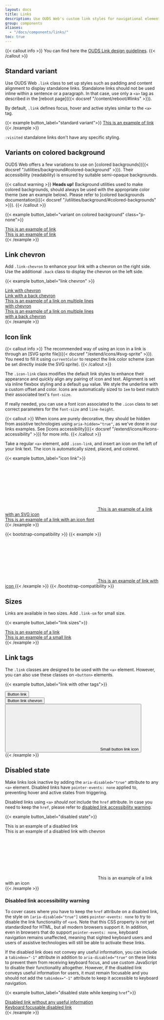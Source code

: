 ```yaml
---
layout: docs
title: Links
description: Use OUDS Web's custom link styles for navigational elements, enabling users to move between pages, sections, or external resources.
group: components
aliases:
  - "/docs/components/links/"
toc: true
---
```


{{< callout info >}}
You can find here the [OUDS Link design guidelines](https://unified-design-system.orange.com/472794e18/p/31c33b-link).
{{< /callout >}}

## Standard variant

Use OUDS Web `.link` class to set up styles such as padding and content alignment to display standalone links. Standalone links should not be used inline within a sentence or a paragraph. In that case, use only a `<a>` tag as described in the [reboot page]({{< docsref "/content/reboot/#links" >}}).

By default, `.link` defines focus, hover and active styles similar to the `<a>` tag.

{{< example button_label="standard variant">}}
<a class="link" href="#">This is an example of link</a>
{{< /example >}}

`:visited` standalone links don't have any specific styling.

## Variants on colored background

OUDS Web offers a few variations to use on [colored backgrounds]({{< docsref "/utilities/background#colored-background" >}}). Their accessibility (readability) is ensured by suitable semi-opaque backgrounds.

{{< callout warning >}}
**Heads up!** Background utilities used to make colored backgrounds, should always be used with the appropriate color theme (see an example below). Please refer to [colored backgrounds documentation]({{< docsref "/utilities/background/#colored-backgrounds" >}}).
{{< /callout >}}

{{< example button_label="variant on colored background" class="p-none">}}
<div class="bg-brand-primary p-tall">
  <div data-bs-theme="light">
    <a class="link link-on-colored-bg" href="#">This is an example of link</a>
  </div>
</div>
<div class="bg-status-negative-emphasized p-tall">
  <div data-bs-theme="root-inverted">
    <a class="link link-on-colored-bg" href="#">This is an example of link</a>
  </div>
</div>
{{< /example >}}

## Link chevron

Add `.link-chevron` to enhance your link with a chevron on the right side. Use the additional `.back` class to display the chevron on the left side.

{{< example button_label="link chevron" >}}
<div><a class="link link-chevron" href="#">Link with chevron</a></div>
<div><a class="link link-chevron back" href="#">Link with a back chevron</a></div>
<div style="width:20rem;">
  <div><a class="link link-chevron" href="#">This is an example of a link on multiple lines with chevron</a></div>
  <div><a class="link link-chevron back" href="#">This is an example of a link on multiple lines with a back chevron</a></div>
</div>
{{< /example >}}

## Icon link

{{< callout info >}}
The recommended way of using an icon in a link is through an [SVG sprite file]({{< docsref "/extend/icons/#svg-sprite" >}}). You need to fill it using `currentColor` to respect the link color scheme (can be set directly inside the SVG sprite).
{{< /callout >}}

The `.icon-link` class modifies the default link styles to enhance their appearance and quickly align any pairing of icon and text. Alignment is set via inline flexbox styling and a default `gap` value. We style the underline with a custom offset and color. Icons are automatically sized to `1em` to best match their associated text's `font-size`.

If really needed, you can use a font icon associated to the `.icon` class to set correct parameters for the `font-size` and `line-height`.

{{< callout >}}
When icons are purely decorative, they should be hidden from assistive technologies using `aria-hidden="true"`, as we've done in our links examples. See [icons accessibility]({{< docsref "/extend/icons/#icons-accessibility" >}}) for more info.
{{< /callout >}}

Take a regular `<a>` element, add `.icon-link`, and insert an icon on the left of your link text. The icon is automatically sized, placed, and colored.

{{< example button_label="icon link">}}
<div>
  <a class="link icon-link" href="#">
    <svg aria-hidden="true">
      <use xlink:href="/docs/{{< param docs_version >}}/assets/img/ouds-web-sprite.svg#heart-recommend"/>
    </svg>
    This is an example of a link with an SVG icon
  </a>
</div>
<div>
  <a class="link icon-link" href="#">
    <span class="icon si si-settings" aria-hidden="true"></span>
    This is an example of a link with an icon font
  </a>
</div>
{{< /example >}}

{{< bootstrap-compatibility >}}
{{< example >}}
<a class="icon-link" href="#">
  <svg class="bi" aria-hidden="true">
    <use xlink:href="/docs/{{< param docs_version >}}/assets/img/ouds-web-sprite.svg#heart-recommend"/>
  </svg>
  This is an example of link with icon
</a>
{{< /example >}}
{{< /bootstrap-compatibility >}}

## Sizes

Links are available in two sizes. Add `.link-sm` for small size.

{{< example button_label="link sizes">}}
<div><a class="link" href="#">This is an example of a link</a></div>
<div><a class="link link-sm" href="#">This is an example of a small link</a></div>
{{< /example >}}

## Link tags

The `.link` classes are designed to be used with the `<a>` element. However, you can also use these classes on `<button>` elements.

{{< example button_label="link with other tags">}}
<div><button class="link link" type="submit">Button link</button></div>
<div><button class="link link-chevron" type="reset">Button link chevron</button></div>
<div>
  <button class="link link-sm icon-link" type="button">
  <svg aria-hidden="true">
    <use xlink:href="/docs/{{< param docs_version >}}/assets/img/ouds-web-sprite.svg#heart-recommend"/>
  </svg> Small button link icon
  </button>
</div>
{{< /example >}}

## Disabled state

Make links look inactive by adding the `aria-disabled="true"` attribute to any `<a>` element. Disabled links have `pointer-events: none` applied to, preventing hover and active states from triggering.

Disabled links using `<a>` *should not* include the `href` attribute. In case you need to keep the `href`, please refer to [disabled link accessibility warning](#disabled-link-accessibility-warning).

{{< example button_label="disabled state">}}
<div><a class="link" aria-disabled="true">This is an example of a disabled link</a></div>
<div><a class="link link-chevron" aria-disabled="true">This is an example of a disabled link with chevron</a></div>
<div><a class="link icon-link" aria-disabled="true">
  <svg aria-hidden="true">
    <use xlink:href="/docs/{{< param docs_version >}}/assets/img/ouds-web-sprite.svg#heart-recommend"/>
  </svg>
  This is an example of a link with an icon
</a>
</div>
{{< /example >}}

### Disabled link accessibility warning

To cover cases where you have to keep the `href` attribute on a disabled link, the style on `[aria-disabled="true"]` uses `pointer-events: none` to try to disable the link functionality of `<a>`s. Note that this CSS property is not yet standardized for HTML, but all modern browsers support it. In addition, even in browsers that do support `pointer-events: none`, keyboard navigation remains unaffected, meaning that sighted keyboard users and users of assistive technologies will still be able to activate these links.

If the disabled link does not convey any useful information, you can include a `tabindex="-1"` attribute in addition to `aria-disabled="true"` on these links to prevent them from receiving keyboard focus, and use custom JavaScript to disable their functionality altogether.
However, if the disabled link conveys useful information for users, it must remain focusable and you should not add the `tabindex="-1"` attribute to keep it accessible to keyboard navigation.

{{< example button_label="disabled state while keeping `href`">}}
<div><a href="#" class="link" tabindex="-1" aria-disabled="true">Disabled link without any useful information</a></div>
<div><a href="#" class="link" aria-disabled="true">Keyboard focusable disabled link</a></div>
{{< /example >}}
